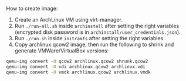 How to create image:

1. Create an ArchLinux VM using virt-manager.
2. Run `./run-all.sh` inside `archinstall` after setting the right variables (encrypted disk password is in `archinstall/user_credentials.json`).
3. Run `./run.sh` inside `initramfs` after setting the right variables.
4. Copy archlinux.qcow2 image, then run the following to shrink and generate VMWare/VirtualBox versions:

```bash
qemu-img convert -O qcow2 archlinux.qcow2 shrunk.qcow2
qemu-img convert -O vdi archlinux.qcow2 archlinux.vdi
qemu-img convert -O vmdk archlinux.qcow2 archlinux.vmdk
```
